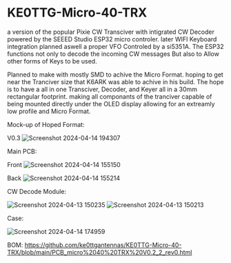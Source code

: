 # KE0TTG-Micro-40-TRX
a version  of the popular Pixie CW Transciver with intigrated CW Decoder powered by the SEEED Studio ESP32 micro controler. later WIFI Keyboard integration planned aswell a proper VFO Controled by a si5351A. The ESP32 functions not only to decode the incoming CW messages But also to Allow other forms of Keys to be used.

Planned to make with mostly SMD to achive the Micro Format. hoping to get near the Tranciver size that K6ARK was able to achive in his build. The hope is to have a all in one Transciver, Decoder, and Keyer all in a 30mm  rectangular footprint. making all componants of the tranciver capable of being mounted directly under the OLED display allowing for an extreamly low profile and Micro Format. 

Mock-up of Hoped Format:

V0.3
![Screenshot 2024-04-14 194307](https://github.com/ke0ttgantennas/KE0TTG-Micro-40-TRX/assets/166951449/4766eac4-00fd-4c15-b95c-36aaef52f64f)





Main PCB:

Front
![Screenshot 2024-04-14 155150](https://github.com/ke0ttgantennas/KE0TTG-Micro-40-TRX/assets/166951449/a9b933e1-d452-4eb7-b95d-99bbcef80a6b)


Back
![Screenshot 2024-04-14 155214](https://github.com/ke0ttgantennas/KE0TTG-Micro-40-TRX/assets/166951449/fd29f2bf-32d4-4a93-bce5-6a9cfd292fb8)

CW Decode Module:

![Screenshot 2024-04-13 150235](https://github.com/ke0ttgantennas/KE0TTG-Micro-40-TRX/assets/166951449/db19b0d6-5fd5-4dc4-9a82-5f2ac0b06bac)
![Screenshot 2024-04-13 150213](https://github.com/ke0ttgantennas/KE0TTG-Micro-40-TRX/assets/166951449/0ea69773-225f-4b12-9efb-d2267901cc72)

Case:

![Screenshot 2024-04-14 174959](https://github.com/ke0ttgantennas/KE0TTG-Micro-40-TRX/assets/166951449/c0772bbe-ed59-4716-903f-3fc90740502c)



BOM:
https://github.com/ke0ttgantennas/KE0TTG-Micro-40-TRX/blob/main/PCB_micro%2040%20TRX%20V0.2_2_rev0.html
